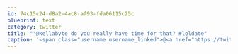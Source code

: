 ```yaml
---
id: 74c15c24-d8a2-4ac8-af93-fda06115c25c
blueprint: text
category: twitter
title: "'@kellabyte do you really have time for that? #loldate"
caption: '<span class="username username_linked">@<a href="https://twitter.com/kellabyte" title="Kelly Sommers">kellabyte</a></span> do you really have time for that? <span class="hashtag hashtag_local">#<a href="http://tweettemp.darylchymko.ca/?tag=loldate">loldate</a>'
---
```

